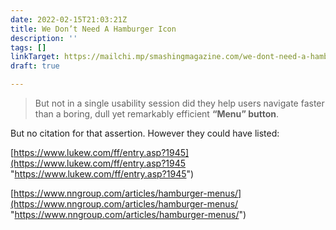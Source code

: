 ```yaml
---
date: 2022-02-15T21:03:21Z
title: We Don’t Need A Hamburger Icon
description: ''
tags: []
linkTarget: https://mailchi.mp/smashingmagazine.com/we-dont-need-a-hamburger-icon
draft: true

---
```

> But not in a single usability session did they help users navigate faster than a boring, dull yet remarkably efficient **“Menu” button**.

But no citation for that assertion. However they could have listed:

[https://www.lukew.com/ff/entry.asp?1945](https://www.lukew.com/ff/entry.asp?1945 "https://www.lukew.com/ff/entry.asp?1945")

[https://www.nngroup.com/articles/hamburger-menus/](https://www.nngroup.com/articles/hamburger-menus/ "https://www.nngroup.com/articles/hamburger-menus/")